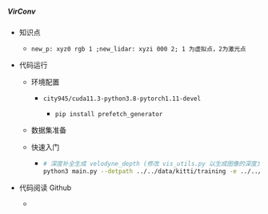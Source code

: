 ##### VirConv

* 知识点

  * `new_p: xyz0 rgb 1 ;new_lidar: xyzi 000 2; 1 为虚拟点，2为激光点`
* 代码运行

  * 环境配置

    * `city945/cuda11.3-python3.8-pytorch1.11-devel`

      * `pip install prefetch_generator `
  * 数据集准备
  * 快速入门

    * ```bash
      # 深度补全生成 velodyne_depth (修改 vis_utils.py 以生成图像的深度文件 image_2_depth)
      python3 main.py --detpath ../../data/kitti/training -e ../../model_zoo/download/pe.pth.tar
      ```
* 代码阅读 Github

  *